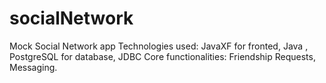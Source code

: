 # socialNetwork
Mock Social Network app 
Technologies used: JavaXF for fronted, Java , PostgreSQL for database, JDBC
Core functionalities: Friendship Requests, Messaging.
